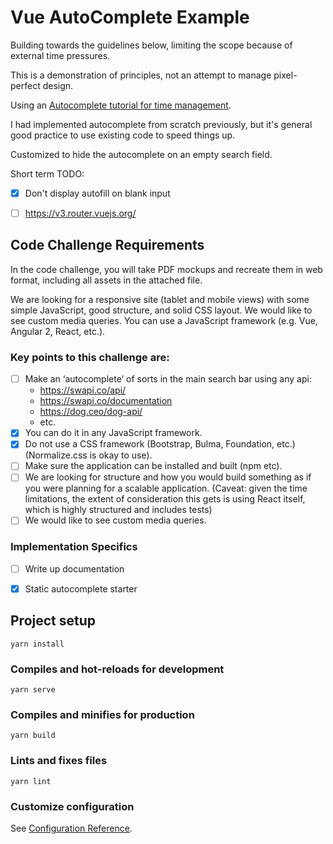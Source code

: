 # Vue AutoComplete Example

Building towards the guidelines below, limiting the scope because of external time pressures.

This is a demonstration of principles, not an attempt to manage pixel-perfect design.

Using an <a href="https://www.digitalocean.com/community/tutorials/vuejs-vue-autocomplete-component#step-1-setting-up-the-project">Autocomplete tutorial for time management</a>.

I had implemented autocomplete from scratch previously, but it's general good practice to use existing code to speed things up.

Customized to hide the autocomplete on an empty search field.

Short term TODO:
- [x] Don't display autofill on blank input
- [ ] https://v3.router.vuejs.org/



## Code Challenge Requirements

In the code challenge, you will take PDF mockups and recreate them in web format, including all assets in the attached file. 

We are looking for a responsive site (tablet and mobile views) with some simple JavaScript, good structure, and solid CSS layout. We would like to see custom media queries. You can use a JavaScript framework (e.g. Vue, Angular 2, React, etc.).

### Key points to this challenge are:

- [ ] Make an ‘autocomplete’ of sorts in the main search bar using any api: 
    * https://swapi.co/api/ 
    * https://swapi.co/documentation
    * https://dog.ceo/dog-api/
    * etc.
- [X] You can do it in any JavaScript framework.
- [X] Do not use a CSS framework (Bootstrap, Bulma, Foundation, etc.)(Normalize.css is okay to use).
- [ ] Make sure the application can be installed and built (npm etc).
- [ ] We are looking for structure and how you would build something as if you were planning for a scalable application. (Caveat: given the time limitations, the extent of consideration this gets is using React itself, which is highly structured and includes tests)
- [ ] We would like to see custom media queries.

### Implementation Specifics
- [ ] Write up documentation
- [X] Static autocomplete starter


## Project setup
```
yarn install
```

### Compiles and hot-reloads for development
```
yarn serve
```

### Compiles and minifies for production
```
yarn build
```

### Lints and fixes files
```
yarn lint
```

### Customize configuration
See [Configuration Reference](https://cli.vuejs.org/config/).
